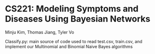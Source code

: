 # CS221: Modeling Symptoms and Diseases Using Bayesian Networks
Minju Kim, Thomas Jiang, Tyler Vo

Classify.py: main source of code used to read test.csv, train.csv, and implement our Multinomial and Binomial Naive Bayes algorithms
